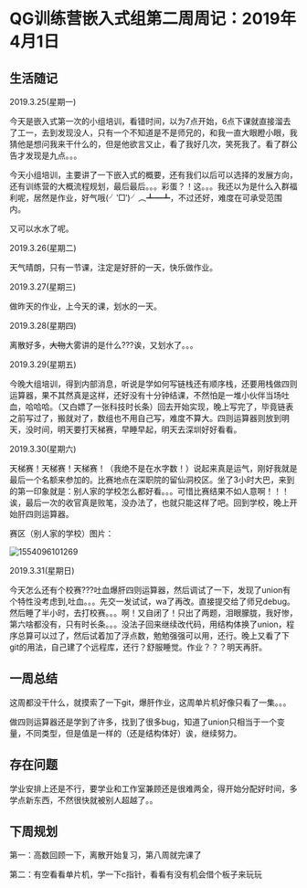 # QG训练营嵌入式组第二周周记：2019年4月1日

## 生活随记

2019.3.25(星期一)

今天是嵌入式第一次的小组培训，看错时间，以为7点开始，6点下课就直接溜去了工一，去到发现没人，只有一个不知道是不是师兄的，和我一直大眼瞪小眼，我猜他是想问我来干什么的，但是他欲言又止，看了我好几次，笑死我了。看了群公告才发现是九点。。。

今天小组培训，主要讲了一下嵌入式的概要，还有我们以后可以选择的发展方向，还有训练营的大概流程规划，最后最后。。。彩蛋？！这。。。我还以为是什么入群福利呢，居然是作业，好气哦(╯‵□′)╯︵┻━┻，不过还好，难度在可承受范围内。

又可以水水了呢。

2019.3.26(星期二)

天气晴朗，只有一节课，注定是好肝的一天，快乐做作业。

2019.3.27(星期三)

做昨天的作业，上今天的课，划水的一天。

2019.3.28(星期四)

离散好多，~~大物~~大雾讲的是什么???诶，又划水了。。。

2019.3.29(星期五)

今晚大组培训，得到内部消息，听说是学如何写链栈还有顺序栈，还要用栈做四则运算器，果不其然真是这样，还好没有十分钟结课，不然怕是一堆小伙伴当场吐血，哈哈哈。（又白嫖了一张科技时长条）回去开始实现，晚上写完了，毕竟链表之前写过了，搬就对了，数组也不用自己写，难度不算大。四则运算器则放到明天，没时间，明天要打天梯赛，早睡早起，明天去深圳好好看看。

2019.3.30(星期六)

天梯赛！天梯赛！天梯赛！（我绝不是在水字数！）说起来真是运气，刚好我就是最后一个名额来参加的。比赛地点在深职院的留仙洞校区。坐了3小时大巴，来到的第一印象就是：别人家的学校怎么都好看。。。可惜比赛结果不如人意啊！！！诶，最后一次的收官真是败笔，没办法了，也就只能这样了吧。回到学校，晚上开始肝四则运算器。

赛区（别人家的学校）图片：

![1554096101269](C:\Users\林文琛\AppData\Roaming\Typora\typora-user-images\1554096101269.png)

2019.3.31(星期日)

今天怎么还有个校赛???吐血爆肝四则运算器，然后调试了一下，发现了union有个特性没考虑到,吐血。。。先交一发试试，wa了再改。直接提交给了师兄debug。然后睡了半小时，去打校赛。。。啊！又自闭了！只出了两题，泪眼朦胧，我好惨，第六啥都没有，只有时长条。。。没法子回来继续改代码，用结构体换了union，程序总算可以过了，然后试着加了浮点数，勉勉强强可以用，还行。晚上又看了下git的用法，自己建了个远程库，还行？舒服睡觉。作业？？？明天再肝。

## 一周总结

这周都没干什么，就摸索了一下git，爆肝作业，这周单片机好像只看了一集。。。

做四则运算器还是学到了许多，找到了很多bug，知道了union只相当于一个变量，不同类型，但是值是一样的（还是结构体好）诶，继续努力。

## 存在问题

学业安排上还是不行，要学业和工作室兼顾还是很难两全，得开始分配好时间，多学点新东西，不然很快就被别人超越了。。

## 下周规划

第一：高数回顾一下，离散开始复习，第八周就完课了

第二：有空看看单片机，学一下c指针，看看有没有机会借个板子来玩玩

